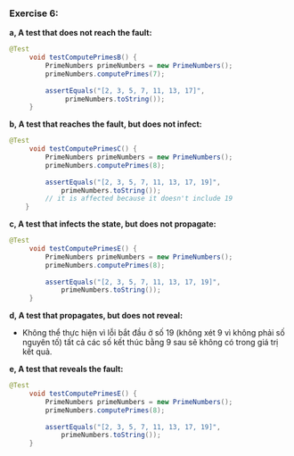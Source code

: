 ### Exercise 6: 
__a, A test that does not reach the fault:__
```java
@Test
	 void testComputePrimesB() {
	     PrimeNumbers primeNumbers = new PrimeNumbers();
	     primeNumbers.computePrimes(7);
	 
	     assertEquals("[2, 3, 5, 7, 11, 13, 17]",
	          primeNumbers.toString());
	 }
```
__b, A test that reaches the fault, but does not infect:__
```java
@Test
	 void testComputePrimesC() {
	     PrimeNumbers primeNumbers = new PrimeNumbers();
	     primeNumbers.computePrimes(8);
	 
	     assertEquals("[2, 3, 5, 7, 11, 13, 17, 19]", 
	         primeNumbers.toString());
	     // it is affected because it doesn't include 19
	}
```
__c, A test that infects the state, but does not propagate:__
```java
@Test
	 void testComputePrimesE() {
	     PrimeNumbers primeNumbers = new PrimeNumbers();
	     primeNumbers.computePrimes(8);
	 
	     assertEquals("[2, 3, 5, 7, 11, 13, 17, 19]",
	         primeNumbers.toString());
	 }
```
__d, A test that propagates, but does not reveal:__
- Không thể thực hiện vì lỗi bắt đầu ở số 19 (không xét 9 vì không phải số nguyên tố) tất cả các số kết thúc bằng 9 sau sẽ không có trong giá trị kết quả.

__e, A test that reveals the fault:__
```java
@Test
	 void testComputePrimesE() {
	     PrimeNumbers primeNumbers = new PrimeNumbers();
	     primeNumbers.computePrimes(8);
	 
	     assertEquals("[2, 3, 5, 7, 11, 13, 17, 19]",
	         primeNumbers.toString());
	 }
```
